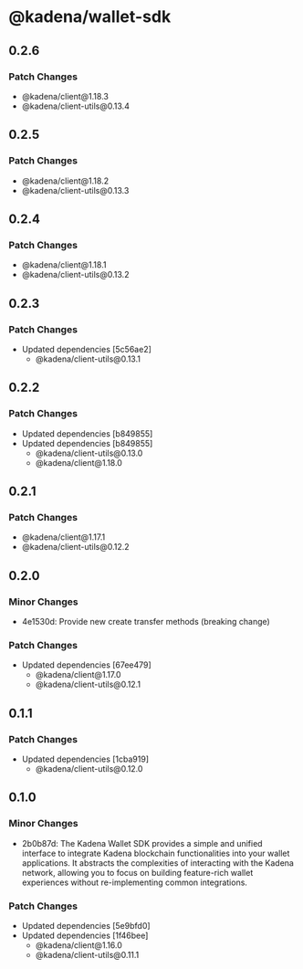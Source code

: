 # @kadena/wallet-sdk

## 0.2.6

### Patch Changes

- @kadena/client\@1.18.3
- @kadena/client-utils\@0.13.4

## 0.2.5

### Patch Changes

- @kadena/client\@1.18.2
- @kadena/client-utils\@0.13.3

## 0.2.4

### Patch Changes

- @kadena/client\@1.18.1
- @kadena/client-utils\@0.13.2

## 0.2.3

### Patch Changes

- Updated dependencies \[5c56ae2]
  - @kadena/client-utils\@0.13.1

## 0.2.2

### Patch Changes

- Updated dependencies \[b849855]
- Updated dependencies \[b849855]
  - @kadena/client-utils\@0.13.0
  - @kadena/client\@1.18.0

## 0.2.1

### Patch Changes

- @kadena/client\@1.17.1
- @kadena/client-utils\@0.12.2

## 0.2.0

### Minor Changes

- 4e1530d: Provide new create transfer methods (breaking change)

### Patch Changes

- Updated dependencies \[67ee479]
  - @kadena/client\@1.17.0
  - @kadena/client-utils\@0.12.1

## 0.1.1

### Patch Changes

- Updated dependencies \[1cba919]
  - @kadena/client-utils\@0.12.0

## 0.1.0

### Minor Changes

- 2b0b87d: The Kadena Wallet SDK provides a simple and unified interface to
  integrate Kadena blockchain functionalities into your wallet applications. It
  abstracts the complexities of interacting with the Kadena network, allowing
  you to focus on building feature-rich wallet experiences without
  re-implementing common integrations.

### Patch Changes

- Updated dependencies \[5e9bfd0]
- Updated dependencies \[1f46bee]
  - @kadena/client\@1.16.0
  - @kadena/client-utils\@0.11.1
